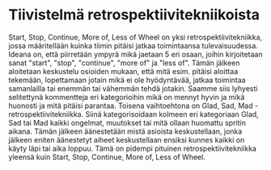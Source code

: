 # Tiivistelmä retrospektiivitekniikoista

Start, Stop, Continue, More of, Less of Wheel on yksi retrospektiivitekniikka, jossa määritellään kuinka tiimin pitäisi jatkaa toimintaansa tulevaisuudessa. Ideana on, että piirretään ympyrä mikä jaetaan 5 eri osaan, joihin kirjoitetaan sanat "start", "stop", "continue", "more of" ja "less of". Tämän jälkeen aloitetaan keskustelu osioiden mukaan, että mitä esim. pitäisi aloittaa tekemään, lopettamaan jotain mikä ei ole hyödyntävää, jatkaa toimintaa samanlailla tai enemmän tai vähemmän tehdä jotakin. Saamme siis lyhyesti selitettynä kommentteja eri kategorioihin mikä on mennyt hyvin ja mikä huonosti ja mitä pitäisi parantaa. 		Toisena vaihtoehtona on Glad, Sad, Mad -retrospektiivitekniikka. Siinä kategorisoidaan kolmeen eri kategoriaan Glad, Sad tai Mad kaikki ongelmat, muutokset tai mitä ollaan huomattu spritin aikana. Tämän jälkeen äänestetään mistä asioista keskustellaan, jonka jälkeen eniten äänestetyt aiheet keskustellaan ensiksi kunnes kaikki on käyty läpi tai aika loppuu. Tämä on pidempi pituinen retrospektiivitekniikka yleensä kuin Start, Stop, Continue, More of, Less of Wheel.  